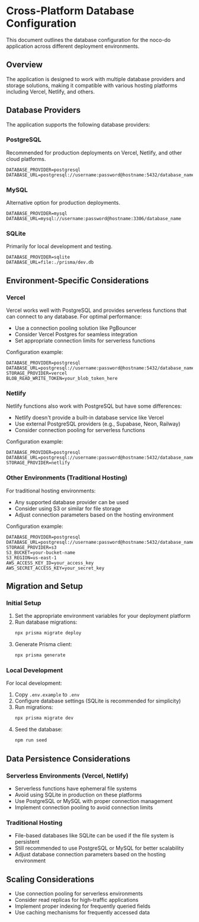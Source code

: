 # Cross-Platform Database Configuration

This document outlines the database configuration for the noco-do application across different deployment environments.

## Overview

The application is designed to work with multiple database providers and storage solutions, making it compatible with various hosting platforms including Vercel, Netlify, and others.

## Database Providers

The application supports the following database providers:

### PostgreSQL

Recommended for production deployments on Vercel, Netlify, and other cloud platforms.

```env
DATABASE_PROVIDER=postgresql
DATABASE_URL=postgresql://username:password@hostname:5432/database_name
```

### MySQL

Alternative option for production deployments.

```env
DATABASE_PROVIDER=mysql
DATABASE_URL=mysql://username:password@hostname:3306/database_name
```

### SQLite

Primarily for local development and testing.

```env
DATABASE_PROVIDER=sqlite
DATABASE_URL=file:./prisma/dev.db
```

## Environment-Specific Considerations

### Vercel

Vercel works well with PostgreSQL and provides serverless functions that can connect to any database. For optimal performance:

- Use a connection pooling solution like PgBouncer
- Consider Vercel Postgres for seamless integration
- Set appropriate connection limits for serverless functions

Configuration example:
```env
DATABASE_PROVIDER=postgresql
DATABASE_URL=postgresql://username:password@hostname:5432/database_name
STORAGE_PROVIDER=vercel
BLOB_READ_WRITE_TOKEN=your_blob_token_here
```

### Netlify

Netlify functions also work with PostgreSQL but have some differences:

- Netlify doesn't provide a built-in database service like Vercel
- Use external PostgreSQL providers (e.g., Supabase, Neon, Railway)
- Consider connection pooling for serverless functions

Configuration example:
```env
DATABASE_PROVIDER=postgresql
DATABASE_URL=postgresql://username:password@hostname:5432/database_name
STORAGE_PROVIDER=netlify
```

### Other Environments (Traditional Hosting)

For traditional hosting environments:

- Any supported database provider can be used
- Consider using S3 or similar for file storage
- Adjust connection parameters based on the hosting environment

Configuration example:
```env
DATABASE_PROVIDER=postgresql
DATABASE_URL=postgresql://username:password@hostname:5432/database_name
STORAGE_PROVIDER=s3
S3_BUCKET=your-bucket-name
S3_REGION=us-east-1
AWS_ACCESS_KEY_ID=your_access_key
AWS_SECRET_ACCESS_KEY=your_secret_key
```

## Migration and Setup

### Initial Setup

1. Set the appropriate environment variables for your deployment platform
2. Run database migrations:
   ```bash
   npx prisma migrate deploy
   ```
3. Generate Prisma client:
   ```bash
   npx prisma generate
   ```

### Local Development

For local development:

1. Copy `.env.example` to `.env`
2. Configure database settings (SQLite is recommended for simplicity)
3. Run migrations:
   ```bash
   npx prisma migrate dev
   ```
4. Seed the database:
   ```bash
   npm run seed
   ```

## Data Persistence Considerations

### Serverless Environments (Vercel, Netlify)

- Serverless functions have ephemeral file systems
- Avoid using SQLite in production on these platforms
- Use PostgreSQL or MySQL with proper connection management
- Implement connection pooling to avoid connection limits

### Traditional Hosting

- File-based databases like SQLite can be used if the file system is persistent
- Still recommended to use PostgreSQL or MySQL for better scalability
- Adjust database connection parameters based on the hosting environment

## Scaling Considerations

- Use connection pooling for serverless environments
- Consider read replicas for high-traffic applications
- Implement proper indexing for frequently queried fields
- Use caching mechanisms for frequently accessed data
